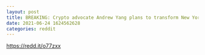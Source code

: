 ```yaml
--- 
layout: post 
title: BREAKING: Crypto advocate Andrew Yang plans to transform New York City into a Bitcoin hub if he's elected mayor 
date: 2021-06-24 1624562628 
categories: reddit 
--- 
```

https://redd.it/o77zxx
